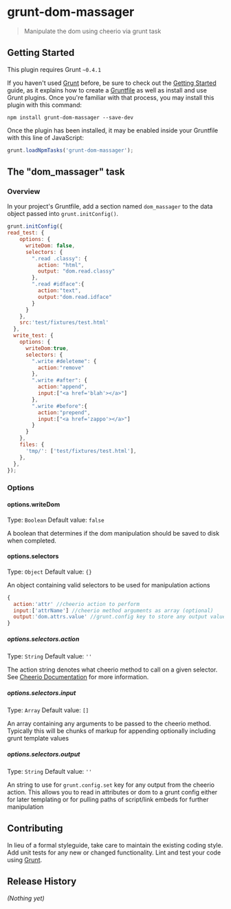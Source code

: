 # grunt-dom-massager

> Manipulate the dom using cheerio via grunt task

## Getting Started
This plugin requires Grunt `~0.4.1`

If you haven't used [Grunt](http://gruntjs.com/) before, be sure to check out the [Getting Started](http://gruntjs.com/getting-started) guide, as it explains how to create a [Gruntfile](http://gruntjs.com/sample-gruntfile) as well as install and use Grunt plugins. Once you're familiar with that process, you may install this plugin with this command:

```shell
npm install grunt-dom-massager --save-dev
```

Once the plugin has been installed, it may be enabled inside your Gruntfile with this line of JavaScript:

```js
grunt.loadNpmTasks('grunt-dom-massager');
```

## The "dom_massager" task

### Overview
In your project's Gruntfile, add a section named `dom_massager` to the data object passed into `grunt.initConfig()`.

```js
grunt.initConfig({
read_test: {
    options: {
      writeDom: false,
      selectors: {
        ".read .classy": {
          action: "html",
          output: "dom.read.classy"
        },
        ".read #idface":{
          action:"text",
          output:"dom.read.idface"
        }
      }
    },
    src:'test/fixtures/test.html'
  },
  write_test: {
    options: {
      writeDom:true,
      selectors: {
        ".write #deleteme": {
          action:"remove"
        },
        ".write #after": {
          action:"append",
          input:["<a href='blah'></a>"]
        },
        ".write #before":{
          action:"prepend",
          input:["<a href='zappo'></a>"]
        }
      }
    },
    files: {
      'tmp/': ['test/fixtures/test.html'],
    },
  },
});
```

### Options

#### options.writeDom
Type: `Boolean`
Default value: `false`

A boolean that determines if the dom manipulation should be saved to disk when completed.

#### options.selectors
Type: `Object`
Default value: `{}`

An object containing valid selectors to be used for manipulation actions

```js
{
  action:'attr' //cheerio action to perform
  input:['attrName'] //cheerio method arguments as array (optional)
  output:'dom.attrs.value' //grunt.config key to store any output values in
}
```

##### options.selectors.action
Type: `String`
Default value: `''`

The action string denotes what cheerio method to call on a given selector. See [Cheerio Documentation](https://github.com/MatthewMueller/cheerio/blob/master/Readme.md) for more information.

##### options.selectors.input
Type: `Array`
Default value: `[]`

An array containing any arguments to be passed to the cheerio method. Typically this will be chunks of markup for appending optionally including grunt template values

##### options.selectors.output
Type: `String`
Default value: `''`

An string to use for `grunt.config.set` key for any output from the cheerio action. This allows you to read in attributes or dom to a grunt config either for later templating or for pulling paths of script/link embeds for further manipulation

## Contributing
In lieu of a formal styleguide, take care to maintain the existing coding style. Add unit tests for any new or changed functionality. Lint and test your code using [Grunt](http://gruntjs.com/).

## Release History
_(Nothing yet)_
